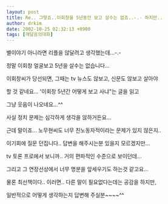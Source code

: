 ```yaml
---
layout: post
title: Re.. 그렇죠..이회창을 5년동안 보고 살수는 없죠..-.- 하지만..
author: drkim
date: 2002-10-25 02:32:13 +0900
tags: [깨달음의대화]
---
```

별이야기 아니라면 리플을 않달려고 생각했는데...-.-
  

  
정말 이회창 얼굴보고 5년을 살수는 없습니다...
  

  
이회창씨가 당선되면, 그때는 tv 뉴스도 않보고, 신문도 않보고 살아야
  

  
할 것 같네요... '이회창 5년간 어떻게 보고 사냐"는 글을 읽고
  

  
그냥 웃음이 나오네요...^^
  

  
사실 정치 문제는 심각하게 생각을 않하거든요...
  

  
근데 말이죠... 노무현씨도 너무 친노동자적이라는 문제가 있지 않은지..
  

  
이기회에 질문 던집니다.. 답변을 해주시는분 있을지 모르겠지만...
  

  
tv 토론 프로에서 보니까.. 거의 편파적인 수준으로 보이던데...
  

  
그리고 그 연장선상에서 너무 명분을 앞세우기도 하는것 같고요...
  

  
물론 최선책이다.. 이러면.. 다른 말이 필요없다는데는 공감을 하지만,
  

  
일반적으로 어떻게 생각하는지 답변해 주실분~~~~^^